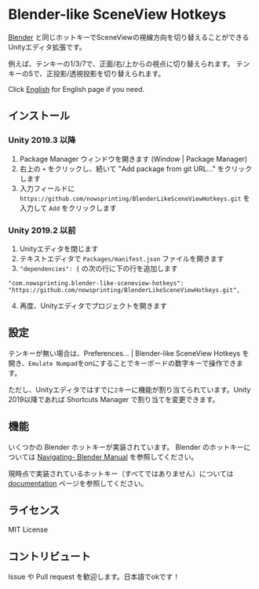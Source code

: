 # Blender-like SceneView Hotkeys

[Blender](https://www.blender.org/) と同じホットキーでSceneViewの視線方向を切り替えることができるUnityエディタ拡張です。

例えば、テンキーの1/3/7で、正面/右/上からの視点に切り替えられます。
テンキーの5で、正投影/透視投影を切り替えられます。

Click [English](./README.md) for English page if you need.


## インストール

### Unity 2019.3 以降

1. Package Manager ウィンドウを開きます (Window | Package Manager)
2. 右上の `+` をクリックし、続いて "Add package from git URL..." をクリックします
3. 入力フィールドに `https://github.com/nowsprinting/BlenderLikeSceneViewHotkeys.git` を入力して `Add` をクリックします

### Unity 2019.2 以前

1. Unityエディタを閉じます
2. テキストエディタで `Packages/manifest.json` ファイルを開きます
3. `"dependencies": {` の次の行に下の行を追加します

```
"com.nowsprinting.blender-like-sceneview-hotkeys": "https://github.com/nowsprinting/BlenderLikeSceneViewHotkeys.git",
```

4. 再度、Unityエディタでプロジェクトを開きます


## 設定

テンキーが無い場合は、Preferences... | Blender-like SceneView Hotkeys を開き、`Emulate Numpad`をonにすることでキーボードの数字キーで操作できます。

ただし、Unityエディタではすでに`2`キーに機能が割り当てられています。Unity 2019以降であれば Shortcuts Manager で割り当てを変更できます。


## 機能

いくつかの Blender ホットキーが実装されています。
Blender のホットキーについては [Navigating- Blender Manual](https://docs.blender.org/manual/en/latest/editors/3dview/navigate/index.html) を参照してください。

現時点で実装されているホットキー（すべてではありません）については [documentation](./Documentation~/BlenderLikeSceneViewHotkeys.md) ページを参照してください。


## ライセンス

MIT License


## コントリビュート

Issue や Pull request を歓迎します。日本語でokです！
